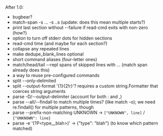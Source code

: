 
After 1.0:

* bugbear?
* match-span -s ... -s ..s (update: does this mean multiple starts?)
* print last section without --failure if read-cmd exits with non-zero (how?)
* option to turn off stderr dots for hidden sections
* read-cmd time (and maybe for each section?)
* collapse any repeated lines
* make dedupe_blank_lines optional
* short command aliases (four-letter ones)
* match/head/tail --repl spans of skipped lines with ... (match span already does this)
* a way to reuse pre-configured commands
* split --only-delimited
* split --output-format '{1}{2!r}'? requires a custom string.Formatter that coerces string arguments
* parse -D/--output-delimiter (account for both : and ,)
* parse --all/--findall to match multiple times? (like match -o); we need re.findall() for multiple patterns, though
* parse --prefix-non-matching UNKNOWN -> `["UNKNOWN", line]` / `{"UNKNOWN": line}`
* parse -e '(?P<type__blah>)' -> {"type": "blah"} (to know which pattern matched)
